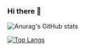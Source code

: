 ### Hi there 👋
![Anurag's GitHub stats](https://github-readme-stats.vercel.app/api?username=Bokoff-Il&show_icons=true&theme=radical)


[![Top Langs](https://github-readme-stats.vercel.app/api/top-langs/?username=Bokoff-Il&layout=compact)](https://github.com/anuraghazra/github-readme-stats)
